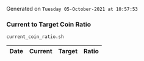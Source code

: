 Generated on `Tuesday 05-October-2021 at 10:57:53`

### Current to Target Coin Ratio
`current_coin_ratio.sh`

Date|Current|Target|Ratio
---|---|---|---
